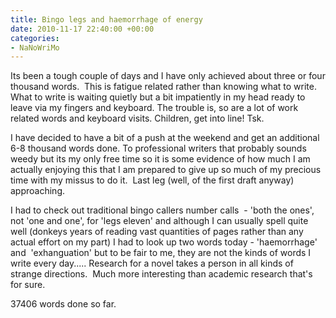 ```yaml
---
title: Bingo legs and haemorrhage of energy
date: 2010-11-17 22:40:00 +00:00
categories:
- NaNoWriMo
---
```


Its been a tough couple of days and I have only achieved about three or four thousand words.  This is fatigue related rather than knowing what to write. What to write is waiting quietly but a bit impatiently in my head ready to leave via my fingers and keyboard. The trouble is, so are a lot of work related words and keyboard visits. Children, get into line! Tsk.

I have decided to have a bit of a push at the weekend and get an additional 6-8 thousand words done. To professional writers that probably sounds weedy but its my only free time so it is some evidence of how much I am actually enjoying this that I am prepared to give up so much of my precious time with my missus to do it.  Last leg (well, of the first draft anyway) approaching.

I had to check out traditional bingo callers number calls  - 'both the ones', not 'one and one', for 'legs eleven' and although I can usually spell quite well (donkeys years of reading vast quantities of pages rather than any actual effort on my part) I had to look up two words today - 'haemorrhage' and  'exhanguation' but to be fair to me, they are not the kinds of words I write every day..... Research for a novel takes a person in all kinds of strange directions.  Much more interesting than academic research that's for sure.

37406 words done so far.
